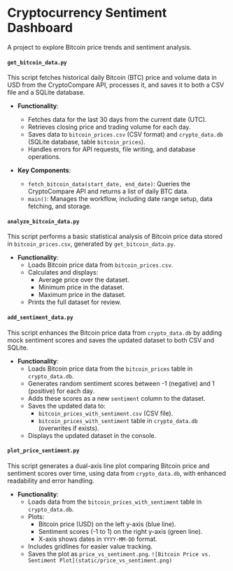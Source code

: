 # Cryptocurrency Sentiment Dashboard
A project to explore Bitcoin price trends and sentiment analysis.

#### `get_bitcoin_data.py`
This script fetches historical daily Bitcoin (BTC) price and volume data in USD from the CryptoCompare API, processes it, and saves it to both a CSV file and a SQLite database.

- **Functionality**:
  - Fetches data for the last 30 days from the current date (UTC).
  - Retrieves closing price and trading volume for each day.
  - Saves data to `bitcoin_prices.csv` (CSV format) and `crypto_data.db` (SQLite database, table `bitcoin_prices`).
  - Handles errors for API requests, file writing, and database operations.

- **Key Components**:
  - `fetch_bitcoin_data(start_date, end_date)`: Queries the CryptoCompare API and returns a list of daily BTC data.
  - `main()`: Manages the workflow, including date range setup, data fetching, and storage.

#### `analyze_bitcoin_data.py`
This script performs a basic statistical analysis of Bitcoin price data stored in `bitcoin_prices.csv`, generated by `get_bitcoin_data.py`.

- **Functionality**:
  - Loads Bitcoin price data from `bitcoin_prices.csv`.
  - Calculates and displays:
    - Average price over the dataset.
    - Minimum price in the dataset.
    - Maximum price in the dataset.
  - Prints the full dataset for review.

#### `add_sentiment_data.py`
This script enhances the Bitcoin price data from `crypto_data.db` by adding mock sentiment scores and saves the updated dataset to both CSV and SQLite.

- **Functionality**:
  - Loads Bitcoin price data from the `bitcoin_prices` table in `crypto_data.db`.
  - Generates random sentiment scores between -1 (negative) and 1 (positive) for each day.
  - Adds these scores as a new `sentiment` column to the dataset.
  - Saves the updated data to:
    - `bitcoin_prices_with_sentiment.csv` (CSV file).
    - `bitcoin_prices_with_sentiment` table in `crypto_data.db` (overwrites if exists).
  - Displays the updated dataset in the console.

#### `plot_price_sentiment.py`
This script generates a dual-axis line plot comparing Bitcoin price and sentiment scores over time, using data from `crypto_data.db`, with enhanced readability and error handling.

- **Functionality**:
  - Loads data from the `bitcoin_prices_with_sentiment` table in `crypto_data.db`.
  - Plots:
    - Bitcoin price (USD) on the left y-axis (blue line).
    - Sentiment scores (-1 to 1) on the right y-axis (green line).
    - X-axis shows dates in `YYYY-MM-DD` format.
  - Includes gridlines for easier value tracking.
  - Saves the plot as `price_vs_sentiment.png`.
`![Bitcoin Price vs. Sentiment Plot](static/price_vs_sentiment.png)`